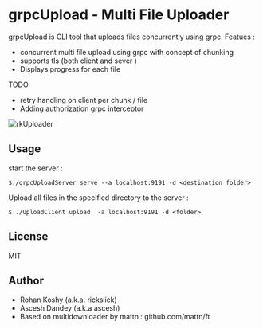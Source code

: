 # grpcUpload - Multi File Uploader

grpcUpload is CLI tool that uploads files concurrently using grpc.
Featues :
*  concurrent multi file upload using  grpc with concept of chunking
* supports tls (both client and sever )
* Displays progress for each file

TODO
* retry handling on client per chunk / file
* Adding authorization grpc interceptor

![rkUploader](https://raw.githubusercontent.com/rickslick/grpcUpload/master/recording.gif)
## Usage

start the server :

```
$./grpcUploadServer serve --a localhost:9191 -d <destination folder>
```

Upload all files in the specified directory to the server :

```
$ ./UploadClient upload  -a localhost:9191 -d <folder>
```

## License

MIT

## Author

* Rohan Koshy (a.k.a. rickslick)
* Ascesh Dandey (a.k.a ascesh)
* Based on multidownloader by mattn :  github.com/mattn/ft
